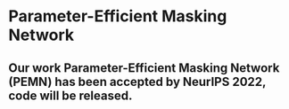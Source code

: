 # Parameter-Efficient Masking Network
## Our work Parameter-Efficient Masking Network (PEMN) has been accepted by NeurIPS 2022, code will be released.
